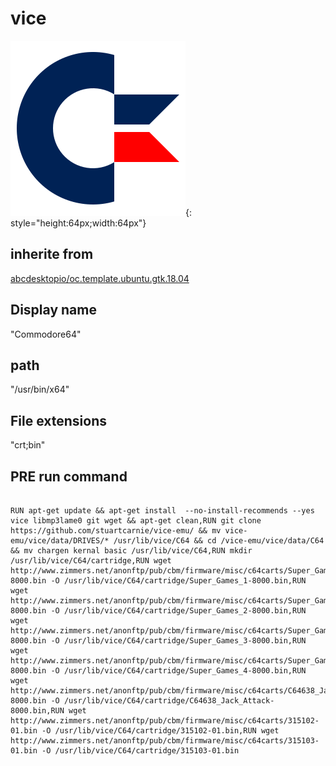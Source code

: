 # vice
![c64.svg](/applications/icons/c64.svg){: style="height:64px;width:64px"}
## inherite from
[abcdesktopio/oc.template.ubuntu.gtk.18.04](abcdesktopio/oc.template.ubuntu.gtk.18.04.md)
## Display name
"Commodore64"
## path
"/usr/bin/x64"
## File extensions
"crt;bin"
## PRE run command

```

RUN apt-get update && apt-get install  --no-install-recommends --yes vice libmp3lame0 git wget && apt-get clean,RUN git clone https://github.com/stuartcarnie/vice-emu/ && mv vice-emu/vice/data/DRIVES/* /usr/lib/vice/C64 && cd /vice-emu/vice/data/C64 && mv chargen kernal basic /usr/lib/vice/C64,RUN mkdir /usr/lib/vice/C64/cartridge,RUN wget http://www.zimmers.net/anonftp/pub/cbm/firmware/misc/c64carts/Super_Games_1-8000.bin -O /usr/lib/vice/C64/cartridge/Super_Games_1-8000.bin,RUN wget http://www.zimmers.net/anonftp/pub/cbm/firmware/misc/c64carts/Super_Games_2-8000.bin -O /usr/lib/vice/C64/cartridge/Super_Games_2-8000.bin,RUN wget http://www.zimmers.net/anonftp/pub/cbm/firmware/misc/c64carts/Super_Games_3-8000.bin -O /usr/lib/vice/C64/cartridge/Super_Games_3-8000.bin,RUN wget http://www.zimmers.net/anonftp/pub/cbm/firmware/misc/c64carts/Super_Games_4-8000.bin -O /usr/lib/vice/C64/cartridge/Super_Games_4-8000.bin,RUN wget http://www.zimmers.net/anonftp/pub/cbm/firmware/misc/c64carts/C64638_Jack_Attack-8000.bin -O /usr/lib/vice/C64/cartridge/C64638_Jack_Attack-8000.bin,RUN wget http://www.zimmers.net/anonftp/pub/cbm/firmware/misc/c64carts/315102-01.bin -O /usr/lib/vice/C64/cartridge/315102-01.bin,RUN wget http://www.zimmers.net/anonftp/pub/cbm/firmware/misc/c64carts/315103-01.bin -O /usr/lib/vice/C64/cartridge/315103-01.bin
```

